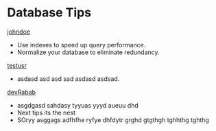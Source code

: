 # Database Tips

[johndoe](https://github.com/johndoe)

- Use indexes to speed up query performance.
- Normalize your database to eliminate redundancy.

[testusr](https://github.com/johndoe)

- asdasd asd asd sad asdasd asdsad.

[devRabab](https://asas/as//as)

- asgdgasd sahdasy tyyuas yyyd aueuu dhd
- Next tips its the nest
- SOryy asggags adfhfhe ryfye dhfdytr grghd gtgthgh tghhthg tghthg

